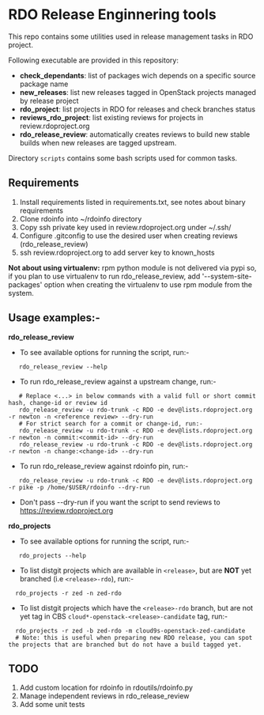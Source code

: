 # RDO Release Enginnering tools

This repo contains some utilities used in release management tasks in RDO project.

Following executable are provided in this repository:

- **check_dependants**: list of packages wich depends on a specific source package name
- **new_releases**: list new releases tagged in OpenStack projects managed by release project
- **rdo_project**: list projects in RDO for releases and check branches status
- **reviews_rdo_project**: list existing reviews for projects in review.rdoproject.org
- **rdo_release_review**: automatically creates reviews to build new stable builds when
new releases are tagged upstream.

Directory `scripts` contains some bash scripts used for common tasks.

## Requirements

1. Install requirements listed in requirements.txt, see notes about binary requirements
2. Clone rdoinfo into ~/rdoinfo directory
3. Copy ssh private key used in review.rdoproject.org under ~/.ssh/
4. Configure .gitconfig to use the desired user when creating reviews (rdo_release_review)
5. ssh review.rdoproject.org to add server key to known_hosts

**Not about using virtualenv:** rpm python module is not delivered via pypi so, if you plan
to use virtualenv to run rdo_release_review, add '--system-site-packages' option when creating
the virtualenv to use rpm module from the system.

## Usage examples:-

**rdo_release_review**
-  To see available options for running the script, run:-
```
   rdo_release_review --help
```

-  To run rdo_release_review against a upstream change, run:-
```
   # Replace <...> in below commands with a valid full or short commit hash, change-id or review id
   rdo_release_review -u rdo-trunk -c RDO -e dev@lists.rdoproject.org -r newton -n <reference review> --dry-run
   # For strict search for a commit or change-id, run:-
   rdo_release_review -u rdo-trunk -c RDO -e dev@lists.rdoproject.org -r newton -n commit:<commit-id> --dry-run
   rdo_release_review -u rdo-trunk -c RDO -e dev@lists.rdoproject.org -r newton -n change:<change-id> --dry-run
```

-  To run rdo_release_review against rdoinfo pin, run:-
```
   rdo_release_review -u rdo-trunk -c RDO -e dev@lists.rdoproject.org -r pike -p /home/$USER/rdoinfo --dry-run
```

-  Don't pass --dry-run if you want the script to send reviews to https://review.rdoproject.org

**rdo_projects**
-  To see available options for running the script, run:-
```
   rdo_projects --help
```

- To list distgit projects which are available in `<release>`, but are **NOT** yet branched (i.e `<release>-rdo`), run:-
```
  rdo_projects -r zed -n zed-rdo
```

- To list distgit projects which have the `<release>-rdo` branch, but are not yet tag in CBS `cloud*-openstack-<release>-candidate` tag, run:-
```
  rdo_projects -r zed -b zed-rdo -m cloud9s-openstack-zed-candidate
  # Note: this is useful when preparing new RDO release, you can spot the projects that are branched but do not have a build tagged yet.
```


## TODO

1. Add custom location for rdoinfo in rdoutils/rdoinfo.py
2. Manage independent reviews in rdo_release_review
3. Add some unit tests

